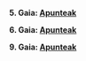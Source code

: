 **5. Gaia: [Apunteak](https://nbviewer.jupyter.org/github/jmigartua/TermodinamikaFisikaEstatistikoa2019_2020_ika/blob/master/1_Termodinamika_2019_2020/0_ApunteakNotebooks/0_5_GasIdela.ipynb)**


**6. Gaia: [Apunteak](https://nbviewer.jupyter.org/github/jmigartua/TermodinamikaFisikaEstatistikoa2019_2020_ika/blob/master/1_Termodinamika_2019_2020/0_ApunteakNotebooks/0_6_BigarrenPrintzipioa.ipynb)**


**9. Gaia: [Apunteak](https://nbviewer.jupyter.org/github/jmigartua/TermodinamikaFisikaEstatistikoa2019_2020_ika/blob/master/1_Termodinamika_2019_2020/0_ApunteakNotebooks/0_9_FormalismoBerria.ipynb)**
